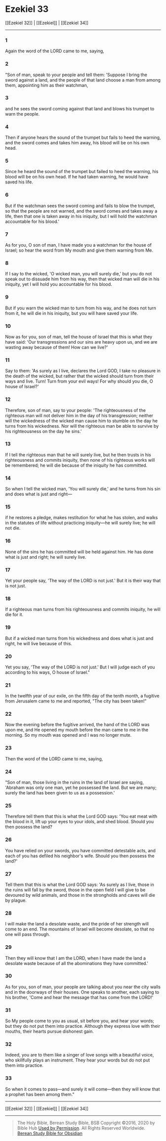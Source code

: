 # Ezekiel 33

[[Ezekiel 32]] | [[Ezekiel]] | [[Ezekiel 34]]

---

### 1
Again the word of the LORD came to me, saying,

### 2
"Son of man, speak to your people and tell them: 'Suppose I bring the sword against a land, and the people of that land choose a man from among them, appointing him as their watchman,

### 3
and he sees the sword coming against that land and blows his trumpet to warn the people.

### 4
Then if anyone hears the sound of the trumpet but fails to heed the warning, and the sword comes and takes him away, his blood will be on his own head.

### 5
Since he heard the sound of the trumpet but failed to heed the warning, his blood will be on his own head. If he had taken warning, he would have saved his life.

### 6
But if the watchman sees the sword coming and fails to blow the trumpet, so that the people are not warned, and the sword comes and takes away a life, then that one is taken away in his iniquity, but I will hold the watchman accountable for his blood.'

### 7
As for you, O son of man, I have made you a watchman for the house of Israel; so hear the word from My mouth and give them warning from Me.

### 8
If I say to the wicked, 'O wicked man, you will surely die,' but you do not speak out to dissuade him from his way, then that wicked man will die in his iniquity, yet I will hold you accountable for his blood.

### 9
But if you warn the wicked man to turn from his way, and he does not turn from it, he will die in his iniquity, but you will have saved your life.

### 10
Now as for you, son of man, tell the house of Israel that this is what they have said: 'Our transgressions and our sins are heavy upon us, and we are wasting away because of them! How can we live?'

### 11
Say to them: 'As surely as I live, declares the Lord GOD, I take no pleasure in the death of the wicked, but rather that the wicked should turn from their ways and live. Turn! Turn from your evil ways! For why should you die, O house of Israel?'

### 12
Therefore, son of man, say to your people: 'The righteousness of the righteous man will not deliver him in the day of his transgression; neither will the wickedness of the wicked man cause him to stumble on the day he turns from his wickedness. Nor will the righteous man be able to survive by his righteousness on the day he sins.'

### 13
If I tell the righteous man that he will surely live, but he then trusts in his righteousness and commits iniquity, then none of his righteous works will be remembered; he will die because of the iniquity he has committed.

### 14
So when I tell the wicked man, 'You will surely die,' and he turns from his sin and does what is just and right—

### 15
if he restores a pledge, makes restitution for what he has stolen, and walks in the statutes of life without practicing iniquity—he will surely live; he will not die.

### 16
None of the sins he has committed will be held against him. He has done what is just and right; he will surely live.

### 17
Yet your people say, 'The way of the LORD is not just.' But it is their way that is not just.

### 18
If a righteous man turns from his righteousness and commits iniquity, he will die for it.

### 19
But if a wicked man turns from his wickedness and does what is just and right, he will live because of this.

### 20
Yet you say, 'The way of the LORD is not just.' But I will judge each of you according to his ways, O house of Israel."

### 21
In the twelfth year of our exile, on the fifth day of the tenth month, a fugitive from Jerusalem came to me and reported, "The city has been taken!"

### 22
Now the evening before the fugitive arrived, the hand of the LORD was upon me, and He opened my mouth before the man came to me in the morning. So my mouth was opened and I was no longer mute.

### 23
Then the word of the LORD came to me, saying,

### 24
"Son of man, those living in the ruins in the land of Israel are saying, 'Abraham was only one man, yet he possessed the land. But we are many; surely the land has been given to us as a possession.'

### 25
Therefore tell them that this is what the Lord GOD says: 'You eat meat with the blood in it, lift up your eyes to your idols, and shed blood. Should you then possess the land?

### 26
You have relied on your swords, you have committed detestable acts, and each of you has defiled his neighbor's wife. Should you then possess the land?'

### 27
Tell them that this is what the Lord GOD says: 'As surely as I live, those in the ruins will fall by the sword, those in the open field I will give to be devoured by wild animals, and those in the strongholds and caves will die by plague.

### 28
I will make the land a desolate waste, and the pride of her strength will come to an end. The mountains of Israel will become desolate, so that no one will pass through.

### 29
Then they will know that I am the LORD, when I have made the land a desolate waste because of all the abominations they have committed.'

### 30
As for you, son of man, your people are talking about you near the city walls and in the doorways of their houses. One speaks to another, each saying to his brother, 'Come and hear the message that has come from the LORD!'

### 31
So My people come to you as usual, sit before you, and hear your words; but they do not put them into practice. Although they express love with their mouths, their hearts pursue dishonest gain.

### 32
Indeed, you are to them like a singer of love songs with a beautiful voice, who skillfully plays an instrument. They hear your words but do not put them into practice.

### 33
So when it comes to pass—and surely it will come—then they will know that a prophet has been among them."

---

[[Ezekiel 32]] | [[Ezekiel]] | [[Ezekiel 34]]

---

> The Holy Bible, Berean Study Bible, BSB
> Copyright &copy;2016, 2020 by Bible Hub
> [Used by Permission](https://berean.bible/terms.htm). All Rights Reserved Worldwide.
> [Berean Study Bible for Obsidian](https://github.com/gapmiss/berean-study-bible-for-obsidian)

